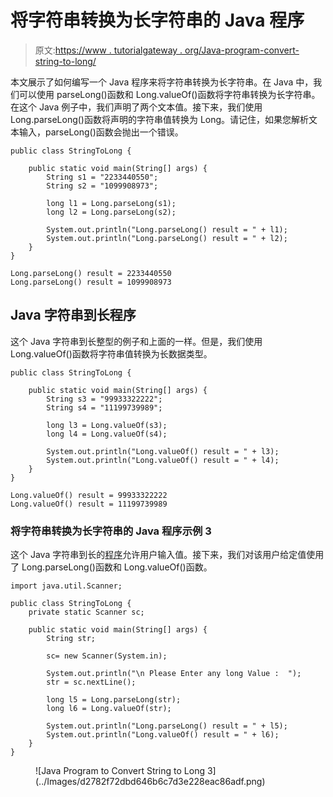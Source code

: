 # 将字符串转换为长字符串的 Java 程序

> 原文:[https://www . tutorialgateway . org/Java-program-convert-string-to-long/](https://www.tutorialgateway.org/java-program-to-convert-string-to-long/)

本文展示了如何编写一个 Java 程序来将字符串转换为长字符串。在 Java 中，我们可以使用 parseLong()函数和 Long.valueOf()函数将字符串转换为长字符串。在这个 Java 例子中，我们声明了两个文本值。接下来，我们使用 Long.parseLong()函数将声明的字符串值转换为 Long。请记住，如果您解析文本输入，parseLong()函数会抛出一个错误。

```
public class StringToLong {

	public static void main(String[] args) {
		String s1 = "2233440550";
		String s2 = "1099908973";

		long l1 = Long.parseLong(s1);
		long l2 = Long.parseLong(s2);

		System.out.println("Long.parseLong() result = " + l1);
		System.out.println("Long.parseLong() result = " + l2);
	}
}
```

```
Long.parseLong() result = 2233440550
Long.parseLong() result = 1099908973
```

## Java 字符串到长程序

这个 Java 字符串到长整型的例子和上面的一样。但是，我们使用 Long.valueOf()函数将字符串值转换为长数据类型。

```
public class StringToLong {

	public static void main(String[] args) {
		String s3 = "99933322222";
		String s4 = "11199739989";

		long l3 = Long.valueOf(s3);
		long l4 = Long.valueOf(s4);

		System.out.println("Long.valueOf() result = " + l3);
		System.out.println("Long.valueOf() result = " + l4);
	}
}
```

```
Long.valueOf() result = 99933322222
Long.valueOf() result = 11199739989
```

### 将字符串转换为长字符串的 Java 程序示例 3

这个 Java 字符串到长的[程序](https://www.tutorialgateway.org/learn-java-programs/)允许用户输入值。接下来，我们对该用户给定值使用了 Long.parseLong()函数和 Long.valueOf()函数。

```
import java.util.Scanner;

public class StringToLong {
	private static Scanner sc;

	public static void main(String[] args) {
		String str;

		sc= new Scanner(System.in);

		System.out.println("\n Please Enter any long Value :  ");
		str = sc.nextLine();

		long l5 = Long.parseLong(str);
		long l6 = Long.valueOf(str);

		System.out.println("Long.parseLong() result = " + l5);
		System.out.println("Long.valueOf() result = " + l6);
	}
}
```

<figure class="wp-block-image size-large">![Java Program to Convert String to Long 3](../Images/d2782f72dbd646b6c7d3e228eac86adf.png)</figure>